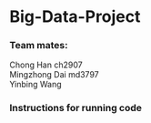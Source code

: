 # Big-Data-Project

### Team mates: 
Chong Han ch2907  
Mingzhong Dai md3797  
Yinbing Wang   

### Instructions for running code


